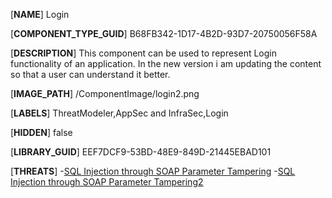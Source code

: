 [**NAME**]
Login

[**COMPONENT_TYPE_GUID**]
B68FB342-1D17-4B2D-93D7-20750056F58A

[**DESCRIPTION**]
This component can be used to represent Login functionality of an application. In the new version i am updating the content so that a user can understand it better.

[**IMAGE_PATH**]
/ComponentImage/login2.png

[**LABELS**]
ThreatModeler,AppSec and InfraSec,Login

[**HIDDEN**]
false

[**LIBRARY_GUID**]
EEF7DCF9-53BD-48E9-849D-21445EBAD101

[**THREATS**]
-[SQL Injection through SOAP Parameter Tampering](Threats/65F5CF6F-6076-4AB3-A62A-F23E8BDECA9D_en.md)
-[SQL Injection through SOAP Parameter Tampering2](Threats/65F5CF6F-6076-4AB3-A62A-F23E8BDECA9D_en.md)

